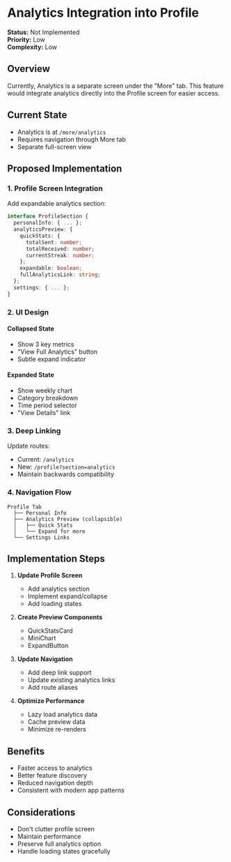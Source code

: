 # Analytics Integration into Profile

**Status:** Not Implemented  
**Priority:** Low  
**Complexity:** Low

## Overview

Currently, Analytics is a separate screen under the "More" tab. This feature would integrate analytics directly into the Profile screen for easier access.

## Current State
- Analytics is at `/more/analytics`
- Requires navigation through More tab
- Separate full-screen view

## Proposed Implementation

### 1. Profile Screen Integration

Add expandable analytics section:

```typescript
interface ProfileSection {
  personalInfo: { ... };
  analyticsPreview: {
    quickStats: {
      totalSent: number;
      totalReceived: number;
      currentStreak: number;
    };
    expandable: boolean;
    fullAnalyticsLink: string;
  };
  settings: { ... };
}
```

### 2. UI Design

#### Collapsed State
- Show 3 key metrics
- "View Full Analytics" button
- Subtle expand indicator

#### Expanded State  
- Show weekly chart
- Category breakdown
- Time period selector
- "View Details" link

### 3. Deep Linking

Update routes:
- Current: `/analytics`
- New: `/profile?section=analytics`
- Maintain backwards compatibility

### 4. Navigation Flow

```
Profile Tab
  ├── Personal Info
  ├── Analytics Preview (collapsible)
  │   ├── Quick Stats
  │   └── Expand for more
  └── Settings Links
```

## Implementation Steps

1. **Update Profile Screen**
   - Add analytics section
   - Implement expand/collapse
   - Add loading states

2. **Create Preview Components**
   - QuickStatsCard
   - MiniChart
   - ExpandButton

3. **Update Navigation**
   - Add deep link support
   - Update existing analytics links
   - Add route aliases

4. **Optimize Performance**
   - Lazy load analytics data
   - Cache preview data
   - Minimize re-renders

## Benefits

- Faster access to analytics
- Better feature discovery
- Reduced navigation depth
- Consistent with modern app patterns

## Considerations

- Don't clutter profile screen
- Maintain performance
- Preserve full analytics option
- Handle loading states gracefully
